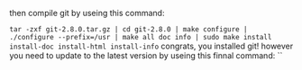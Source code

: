 then compile git by useing this command:

`tar -zxf git-2.8.0.tar.gz |
cd git-2.8.0 |
make configure |
./configure --prefix=/usr |
make all doc info |
sudo make install install-doc install-html install-info`
congrats, you installed git! however you need to update to the latest version by useing this finnal command: 
``